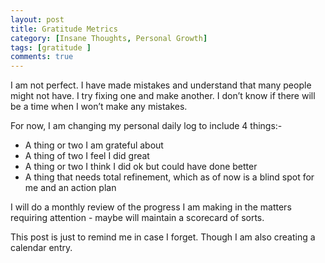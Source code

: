 ```yaml
---
layout: post
title: Gratitude Metrics
category: [Insane Thoughts, Personal Growth]
tags: [gratitude ]
comments: true
---
```


I am not perfect. I have made mistakes and understand that many people might not have. I try fixing one and make another. I don’t know if there will be a time when I won’t make any mistakes.

For now, I am changing my personal daily log to include 4 things:-

* A thing or two I am grateful about
* A thing of two I feel I did great
* A thing or two I think I did ok but could have done better
* A thing that needs total refinement, which as of now is a blind spot for me and an action plan

I will do a monthly review of the progress I am making in the matters requiring attention - maybe will maintain a scorecard of sorts.

This post is just to remind me in case I forget. Though I am also creating a calendar entry.
